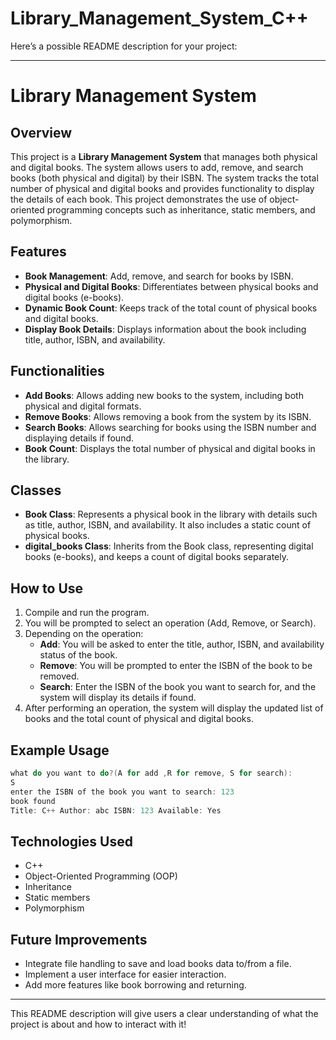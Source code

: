 # Library_Management_System_C++
Here’s a possible README description for your project:

---

# Library Management System

## Overview

This project is a **Library Management System** that manages both physical and digital books. The system allows users to add, remove, and search books (both physical and digital) by their ISBN. The system tracks the total number of physical and digital books and provides functionality to display the details of each book. This project demonstrates the use of object-oriented programming concepts such as inheritance, static members, and polymorphism.

## Features

- **Book Management**: Add, remove, and search for books by ISBN.
- **Physical and Digital Books**: Differentiates between physical books and digital books (e-books).
- **Dynamic Book Count**: Keeps track of the total count of physical books and digital books.
- **Display Book Details**: Displays information about the book including title, author, ISBN, and availability.

## Functionalities

- **Add Books**: Allows adding new books to the system, including both physical and digital formats.
- **Remove Books**: Allows removing a book from the system by its ISBN.
- **Search Books**: Allows searching for books using the ISBN number and displaying details if found.
- **Book Count**: Displays the total number of physical and digital books in the library.

## Classes

- **Book Class**: Represents a physical book in the library with details such as title, author, ISBN, and availability. It also includes a static count of physical books.
- **digital_books Class**: Inherits from the Book class, representing digital books (e-books), and keeps a count of digital books separately.

## How to Use

1. Compile and run the program.
2. You will be prompted to select an operation (Add, Remove, or Search).
3. Depending on the operation:
    - **Add**: You will be asked to enter the title, author, ISBN, and availability status of the book.
    - **Remove**: You will be prompted to enter the ISBN of the book to be removed.
    - **Search**: Enter the ISBN of the book you want to search for, and the system will display its details if found.
4. After performing an operation, the system will display the updated list of books and the total count of physical and digital books.

## Example Usage

```cpp
what do you want to do?(A for add ,R for remove, S for search):
S
enter the ISBN of the book you want to search: 123
book found
Title: C++ Author: abc ISBN: 123 Available: Yes
```

## Technologies Used

- C++
- Object-Oriented Programming (OOP)
- Inheritance
- Static members
- Polymorphism

## Future Improvements

- Integrate file handling to save and load books data to/from a file.
- Implement a user interface for easier interaction.
- Add more features like book borrowing and returning.

---

This README description will give users a clear understanding of what the project is about and how to interact with it!
